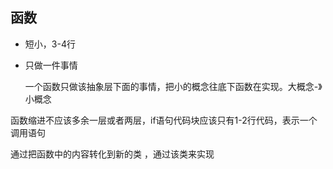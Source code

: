 ## 函数
- 短小，3-4行

- 只做一件事情

  一个函数只做该抽象层下面的事情，把小的概念往底下函数在实现。大概念-》小概念

  

  



函数缩进不应该多余一层或者两层，if语句代码块应该只有1-2行代码，表示一个调用语句

通过把函数中的内容转化到新的类 ，通过该类来实现

